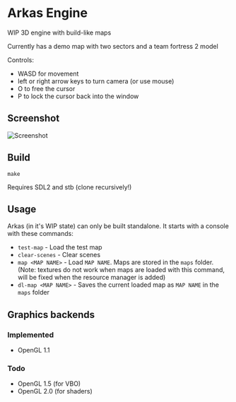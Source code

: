 # Arkas Engine
WIP 3D engine with build-like maps

Currently has a demo map with two sectors and a team fortress 2 model

Controls:
- WASD for movement
- left or right arrow keys to turn camera (or use mouse)
- O to free the cursor
- P to lock the cursor back into the window

## Screenshot
![Screenshot](/screenshot.png)

## Build
```
make
```
Requires SDL2 and stb (clone recursively!)

## Usage
Arkas (in it's WIP state) can only be built standalone. It starts with a console with
these commands:

- `test-map`       - Load the test map
- `clear-scenes`   - Clear scenes
- `map <MAP NAME>` - Load `MAP NAME`. Maps are stored in the `maps` folder.
  (Note: textures do not work when maps are loaded with this command, will be fixed when
  the resource manager is added)
- `dl-map <MAP NAME>` - Saves the current loaded map as `MAP NAME` in the `maps` folder

## Graphics backends
### Implemented
- OpenGL 1.1

### Todo
- OpenGL 1.5 (for VBO)
- OpenGL 2.0 (for shaders)
